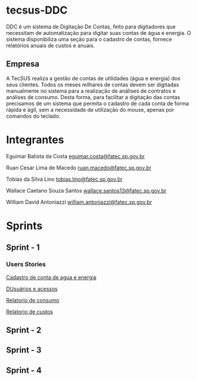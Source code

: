 # tecsus-DDC
DDC é um sistema de Digitação De Contas, feito para digitadores que necessitam de automatização para digitar suas contas de água e energia. O sistema disponibiliza uma seção para o cadastro de contas, fornece relatórios anuais de custos e anuais.

## Empresa
A TecSUS realiza a gestão de contas de utilidades (água e energia) dos seus clientes. Todos os meses milhares de contas devem ser digitadas manualmente no sistema para a realização de análises de contratos e análises de consumo. Desta forma, para facilitar a digitação das contas precisamos de um sistema que permita o cadastro de cada conta de forma rápida e ágil, sem a necessidade de utilização do mouse, apenas por comandos do teclado.

# Integrantes
Eguimar Batista da Costa <eguimar.costa@fatec.sp.gov.br>

Ruan Cesar Lima de Macedo <ruan.macedo@fatec.sp.gov.br>

Tobias da Silva Lino <tobias.lino@fatec.sp.gov.br>

Wallace Caetano Souza Santos <wallace.santos13@fatec.sp.gov.br>

William David Antoniazzi <william.antoniazzi@fatec.sp.gov.br>


# Sprints
## Sprint - 1
### Users Stories
[Cadastro de conta de agua e energia](https://github.com/TobiasLino/tecsus-DDC/blob/doc_sprint01_tobias/doc/DDC%20-%20Cadastro%20de%20conta%20de%20agua%20e%20energia.pdf)

[DUsuários e acessos](https://github.com/TobiasLino/tecsus-DDC/blob/doc_sprint01_tobias/doc/DDC-Usuarios%20e%20acessos.pdf)

[Relatorio de consumo](https://github.com/TobiasLino/tecsus-DDC/blob/doc_sprint01_tobias/doc/DDC%20-%20Relatorio%20de%20consumo.pdf)

[Relatorio de custos](https://github.com/TobiasLino/tecsus-DDC/blob/doc_sprint01_tobias/doc/DDC%20-%20Relatorio%20de%20custos.pdf)

## Sprint - 2
## Sprint - 3
## Sprint - 4
